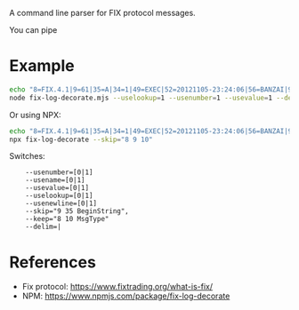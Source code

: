 A command line parser for FIX protocol messages.

You can pipe 

# Example

```sh
echo "8=FIX.4.1|9=61|35=A|34=1|49=EXEC|52=20121105-23:24:06|56=BANZAI|98=0|108=30|10=003|8=FIX.4.1|9=61|35=A|34=1|49=BANZAI|" | \
node fix-log-decorate.mjs --uselookup=1 --usenumber=1 --usevalue=1 --delim="|" --usenewline=1
```

Or using NPX:

```sh
echo "8=FIX.4.1|9=61|35=A|34=1|49=EXEC|52=20121105-23:24:06|56=BANZAI|98=0|108=30|10=003|8=FIX.4.1|9=61|35=A|34=1|49=BANZAI|" | \
npx fix-log-decorate --skip="8 9 10"
```

Switches:

```
    --usenumber=[0|1]
    --usename=[0|1]
    --usevalue=[0|1]
    --uselookup=[0|1]
    --usenewline=[0|1]
    --skip="9 35 BeginString",
    --keep="8 10 MsgType"
    --delim=|
```

# References

* Fix protocol: https://www.fixtrading.org/what-is-fix/
* NPM: https://www.npmjs.com/package/fix-log-decorate